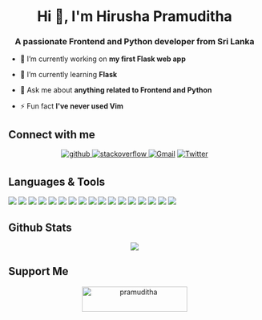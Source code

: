 <h1 align="center">Hi 👋, I'm Hirusha Pramuditha</h1>
<h3 align="center">A passionate Frontend and Python developer from Sri Lanka</h3>

- 🔭 I’m currently working on **my first Flask web app**

- 🌱 I’m currently learning **Flask**

- 💬 Ask me about **anything related to Frontend and Python**

- ⚡ Fun fact **I've never used Vim**

## Connect with me  
<div align="center">
<a href="https://github.com/HirushaPramuditha" target="_blank">
<img src=https://img.shields.io/badge/github-%2324292e.svg?&style=for-the-badge&logo=github&logoColor=white alt=github style="margin-bottom: 5px;" />
</a>
<a href="https://stackoverflow.com/users/14728797" target="_blank">
<img src=https://img.shields.io/badge/stackoverflow-%23F28032.svg?&style=for-the-badge&logo=stackoverflow&logoColor=white alt=stackoverflow style="margin-bottom: 5px;" />
</a>
<a href = "mailto: hirushapramuditha26@gmail.com" target="_blank"><img alt="Gmail" src="https://img.shields.io/badge/Gmail-D14836?style=for-the-badge&logo=gmail&logoColor=white"  style="margin-bottom: 5px;" /></a>
<a href="https://twitter.com/Hiru_Pramuditha"><img alt="Twitter" src="https://img.shields.io/badge/Twitter%20-%231DA1F2.svg?&style=for-the-badge&logo=Twitter&logoColor=white"/></a>  
</div>  

## Languages & Tools

![](https://img.shields.io/badge/IDE-VScode-informational?style=flat-square&logo=visual-studio-code&logoColor=white&color=2bbc8a)
![](https://img.shields.io/badge/Code-Python-informational?style=flat-square&logo=python&logoColor=white&color=2bbc8a)
![](https://img.shields.io/badge/Editor-Sublime-informational?style=flat-square&logo=sublime-text&logoColor=white&color=2bbc8a)
![](https://img.shields.io/badge/Code-Java-informational?style=flat-square&logo=java&logoColor=white&color=2bbc8a)
![](https://img.shields.io/badge/IDE-IntelliJ_IDEA-informational?style=flat-square&logo=intellij-idea&logoColor=white&color=2bbc8a)
![](https://img.shields.io/badge/OS-Linux-informational?style=flat-square&logo=linux&logoColor=white&color=2bbc8a)
![](https://img.shields.io/badge/OS-Windows-informational?style=flat-square&logo=windows&logoColor=white&color=2bbc8a)
![](https://img.shields.io/badge/Frontend-HTML5-informational?style=flat-square&logo=html5&logoColor=white&color=2bbc8a)
![](https://img.shields.io/badge/Frontend-CSS-informational?style=flat-square&logo=css3&logoColor=white&color=2bbc8a)
![](https://img.shields.io/badge/Frontend-Bootstrap-informational?style=flat-square&logo=bootstrap&logoColor=white&color=2bbc8a)
![](https://img.shields.io/badge/Code-JavaScript-informational?style=flat-square&logo=javascript&logoColor=white&color=2bbc8a)
![](https://img.shields.io/badge/Database-SQLite-informational?style=flat-square&logo=sqlite&logoColor=white&color=2bbc8a)
![](https://img.shields.io/badge/Framework-Flask-informational?style=flat-square&logo=flask&logoColor=white&color=2bbc8a)
![](https://img.shields.io/badge/Version_control-Git-informational?style=flat-square&logo=git&logoColor=white&color=2bbc8a)
![](https://img.shields.io/badge/Creative-Adobe_Illustrator-informational?style=flat-square&logo=adobe-illustrator&logoColor=white&color=2bbc8a)
![](https://img.shields.io/badge/Creative-Adobe_Photoshop-informational?style=flat-square&logo=adobe-photoshop&logoColor=white&color=2bbc8a)
![](https://img.shields.io/badge/Creative-Blender-informational?style=flat-square&logo=blender&logoColor=white&color=2bbc8a)

## Github Stats  
<div align="center"><img src="https://github-readme-stats.vercel.app/api?username=HirushaPramuditha&show_icons=true&count_private=true&hide_border=true" align="center" /></div>  
<h2>Support Me</h2>
<div align="center">
<p><a href="https://www.buymeacoffee.com/pramuditha"> <img align="center" src="https://cdn.buymeacoffee.com/buttons/v2/default-yellow.png" height="50" width="210" alt="pramuditha" /></a></p><br><br>
</div>
